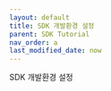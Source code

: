 ```yaml
---
layout: default
title: SDK 개발환경 설정
parent: SDK Tutorial
nav_order: a
last_modified_date: now
---
```


SDK 개발환경 설정

